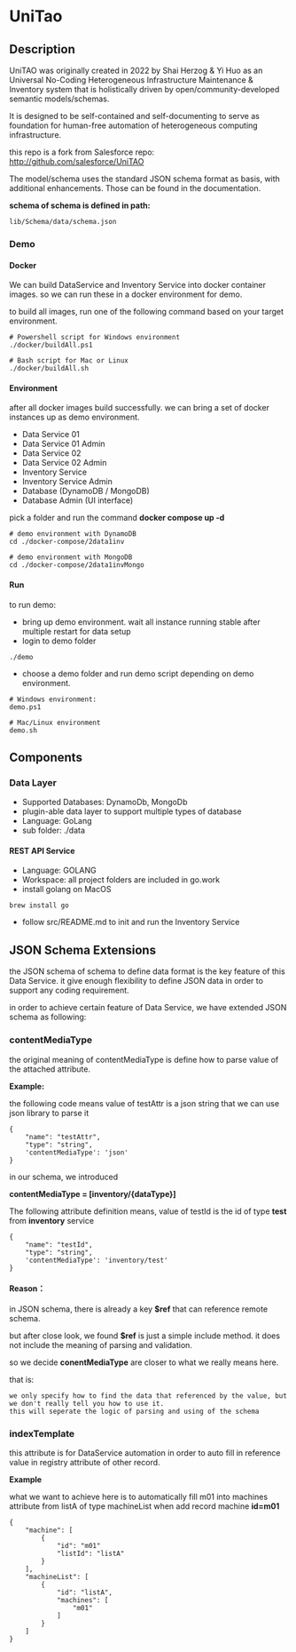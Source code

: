 # UniTao

## Description

UniTAO was originally created in 2022 by Shai Herzog & Yi Huo as an 
Universal No-Coding Heterogeneous Infrastructure Maintenance & Inventory system that is holistically driven by open/community-developed semantic models/schemas.

It is designed to be self-contained and self-documenting to serve as foundation for human-free automation of heterogeneous computing infrastructure.

this repo is a fork from Salesforce repo: http://github.com/salesforce/UniTAO

The model/schema uses the standard JSON schema format as basis, with additional enhancements. Those can be found in the documentation. 

**schema of schema is defined in path:**
```
lib/Schema/data/schema.json
```
### Demo

#### **Docker**
We can build DataService and Inventory Service into docker container images. so we can run these in a docker environment for demo.

to build all images, run one of the following command based on your target environment.

```
# Powershell script for Windows environment
./docker/buildAll.ps1

# Bash script for Mac or Linux
./docker/buildAll.sh
```

#### **Environment**
after all docker images build successfully. we can bring a set of docker instances up as demo environment.
 - Data Service 01
 - Data Service 01 Admin
 - Data Service 02
 - Data Service 02 Admin
 - Inventory Service
 - Inventory Service Admin
 - Database (DynamoDB / MongoDB)
 - Database Admin (UI interface)

pick a folder and run the command 
**docker compose up -d**
```
# demo environment with DynamoDB
cd ./docker-compose/2data1inv

# demo environment with MongoDB
cd ./docker-compose/2data1invMongo

```

#### **Run**
to run demo:
 - bring up demo environment. wait all instance running stable after multiple restart for data setup
 - login to demo folder
 ```
 ./demo
 ```
 - choose a demo folder and run demo script depending on demo environment.
 ```
 # Windows environment:
 demo.ps1

 # Mac/Linux environment
 demo.sh
 ```


## Components
 
### Data Layer
 - Supported Databases: DynamoDb, MongoDb
 - plugin-able data layer to support multiple types of database
 - Language: GoLang
 - sub folder: ./data


#### REST API Service
 - Language: GOLANG
 - Workspace: all project folders are included in go.work
 - install golang on MacOS
 ```
 brew install go
 ```
 - follow src/README.md to init and run the Inventory Service

## JSON Schema Extensions
the JSON schema of schema to define data format is the key feature of this Data Service.
it give enough flexibility to define JSON data in order to support any coding requirement.

in order to achieve certain feature of Data Service, we have extended JSON schema as following:

### **contentMediaType**
the original meaning of contentMediaType is define how to parse value of the attached attribute.

**Example:**

the following code means value of testAttr is a json string that we can use json library to parse it
```
{
    "name": "testAttr",
    "type": "string",
    'contentMediaType': 'json'
}

```

in our schema, we introduced

**contentMediaType = [inventory/{dataType}]**

The following attribute definition means, value of testId is the id of type **test** from **inventory** service
```
{
    "name": "testId",
    "type": "string",
    'contentMediaType': 'inventory/test'
}
```

#### **Reason：**
in JSON schema, there is already a key **$ref** that can reference remote schema.

but after close look, we found **$ref** is just a simple include method. it does not include the meaning of parsing and validation. 

so we decide **conentMediaType** are closer to what we really means here. 

that is:
```
we only specify how to find the data that referenced by the value, but we don't really tell you how to use it.
this will seperate the logic of parsing and using of the schema
```

### **indexTemplate**
this attribute is for DataService automation in order to auto fill in reference value in registry attribute of other record.

**Example**

what we want to achieve here is to automatically fill m01 into machines attribute from listA of type machineList when add record machine **id=m01**
```
{
    "machine": [
        {
            "id": "m01"
            "listId": "listA"
        }
    ],
    "machineList": [
        {
            "id": "listA",
            "machines": [
                "m01"
            ]
        }
    ]
}
```



